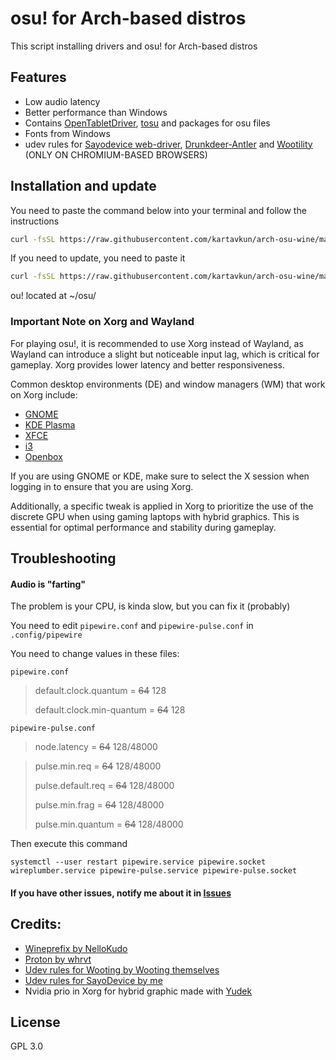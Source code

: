 # osu! for Arch-based distros

This script installing drivers and osu! for Arch-based distros

## Features

- Low audio latency
- Better performance than Windows
- Contains [OpenTabletDriver](https://opentabletdriver.net), [tosu](https://github.com/kotrikd/tosu) and packages for osu files
- Fonts from Windows
- udev rules for [Sayodevice web-driver](https://sayodevice.com/home), [Drunkdeer-Antler](https://drunkdeer-antler.com/) and [Wootility](https://wootility.io/) (ONLY ON CHROMIUM-BASED BROWSERS)

## Installation and update

You need to paste the command below into your terminal and follow the instructions

```sh
curl -fsSL https://raw.githubusercontent.com/kartavkun/arch-osu-wine/main/setup.sh | sh
```

If you need to update, you need to paste it

```sh
curl -fsSL https://raw.githubusercontent.com/kartavkun/arch-osu-wine/main/update.sh | sh
```

ou! located at ~/osu/

### Important Note on Xorg and Wayland

For playing osu!, it is recommended to use Xorg instead of Wayland, as Wayland can introduce a slight but noticeable input lag, which is critical for gameplay. Xorg provides lower latency and better responsiveness.

Common desktop environments (DE) and window managers (WM) that work on Xorg include:

- [GNOME](https://gnome.org)
- [KDE Plasma](https://kde.org/ru/plasma-desktop/)
- [XFCE](https://xfce.org)
- [i3](https://i3wm.org)
- [Openbox](http://openbox.org)

If you are using GNOME or KDE, make sure to select the X session when logging in to ensure that you are using Xorg.

Additionally, a specific tweak is applied in Xorg to prioritize the use of the discrete GPU when using gaming laptops with hybrid graphics. This is essential for optimal performance and stability during gameplay.

## Troubleshooting
#### Audio is "farting"
The problem is your CPU, is kinda slow, but you can fix it (probably)

You need to edit `pipewire.conf` and `pipewire-pulse.conf` in `.config/pipewire`

You need to change values in these files:

`pipewire.conf`

> default.clock.quantum    = ~~64~~ 128
>
> default.clock.min-quantum  = ~~64~~ 128

`pipewire-pulse.conf`

> node.latency = ~~64~~ 128/48000

> pulse.min.req       = ~~64~~ 128/48000
> 
> pulse.default.req   = ~~64~~ 128/48000
> 
> pulse.min.frag      = ~~64~~ 128/48000
> 
> pulse.min.quantum   = ~~64~~ 128/48000
> 

Then execute this command
```
systemctl --user restart pipewire.service pipewire.socket wireplumber.service pipewire-pulse.service pipewire-pulse.socket
```

#### If you have other issues, notify me about it in [Issues](https://github.com/kartavkun/arch-osu-wine/issues)

## Credits:
- [Wineprefix by NelloKudo](https://gitlab.com/NelloKudo/osu-winello-prefix)
- [Proton by whrvt](https://github.com/whrvt/umubuilder)
- [Udev rules for Wooting by Wooting themselves](https://help.wooting.io/article/147-configuring-device-access-for-wootility-under-linux-udev-rules)
- [Udev rules for SayoDevice by me](https://www.reddit.com/r/osugame/comments/1fa919k/how_to_fix_sayodevice_web_app_on_linux/)
- Nvidia prio in Xorg for hybrid graphic made with [Yudek](https://osu.ppy.sh/users/16149779)

## License

GPL 3.0
